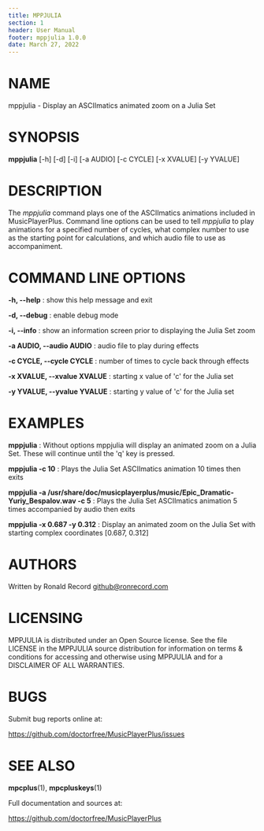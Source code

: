 ```yaml
---
title: MPPJULIA
section: 1
header: User Manual
footer: mppjulia 1.0.0
date: March 27, 2022
---
```

# NAME
mppjulia - Display an ASCIImatics animated zoom on a Julia Set

# SYNOPSIS
**mppjulia** [-h] [-d] [-i] [-a AUDIO] [-c CYCLE] [-x XVALUE] [-y YVALUE]

# DESCRIPTION
The *mppjulia* command plays one of the ASCIImatics animations included in
MusicPlayerPlus. Command line options can be used to tell *mppjulia* to play
animations for a specified number of cycles, what complex number to use as the
starting point for calculations, and which audio file to use as accompaniment.

# COMMAND LINE OPTIONS
**-h, --help**
: show this help message and exit

**-d, --debug**
: enable debug mode

**-i, --info**
: show an information screen prior to displaying the Julia Set zoom

**-a AUDIO, --audio AUDIO**
: audio file to play during effects

**-c CYCLE, --cycle CYCLE**
: number of times to cycle back through effects

**-x XVALUE, --xvalue XVALUE**
: starting x value of 'c' for the Julia set

**-y YVALUE, --yvalue YVALUE**
: starting y value of 'c' for the Julia set

# EXAMPLES
**mppjulia**
: Without options mppjulia will display an animated zoom on a Julia Set. These will continue until the 'q' key is pressed.

**mppjulia -c 10**
: Plays the Julia Set ASCIImatics animation 10 times then exits 

**mppjulia -a /usr/share/doc/musicplayerplus/music/Epic_Dramatic-Yuriy_Bespalov.wav -c 5**
: Plays the Julia Set ASCIImatics animation 5 times accompanied by audio then exits 

**mppjulia -x 0.687 -y 0.312**
: Display an animated zoom on the Julia Set with starting complex coordinates [0.687, 0.312]

# AUTHORS
Written by Ronald Record github@ronrecord.com

# LICENSING
MPPJULIA is distributed under an Open Source license.
See the file LICENSE in the MPPJULIA source distribution
for information on terms &amp; conditions for accessing and
otherwise using MPPJULIA and for a DISCLAIMER OF ALL WARRANTIES.

# BUGS
Submit bug reports online at:

https://github.com/doctorfree/MusicPlayerPlus/issues

# SEE ALSO
**mpcplus**(1), **mpcpluskeys**(1)

Full documentation and sources at:

https://github.com/doctorfree/MusicPlayerPlus

